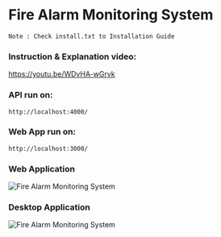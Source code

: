 # Fire Alarm Monitoring System

`Note : Check install.txt to Installation Guide`

### Instruction & Explanation video:
https://youtu.be/WDvHA-wGrvk

### API run on:
`http://localhost:4000/`

### Web App run on:
`http://localhost:3000/`

### Web Application
![Fire Alarm Monitoring System](https://github.com/pasindu-nawodya/Fire-Alarm-Monitoring-System/blob/master/Screenshots/web.png)

### Desktop Application
![Fire Alarm Monitoring System](https://github.com/pasindu-nawodya/Fire-Alarm-Monitoring-System/blob/master/Screenshots/dektop.png)
